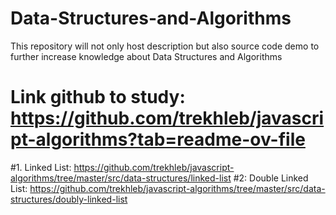 # Data-Structures-and-Algorithms
This repository will not only host description but also source code demo to further increase knowledge about Data Structures and Algorithms
# Link github to study: https://github.com/trekhleb/javascript-algorithms?tab=readme-ov-file
#1. Linked List: https://github.com/trekhleb/javascript-algorithms/tree/master/src/data-structures/linked-list
#2: Double Linked List: https://github.com/trekhleb/javascript-algorithms/tree/master/src/data-structures/doubly-linked-list